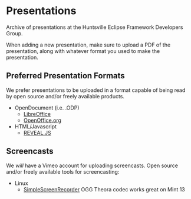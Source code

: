 # Presentations

Archive of presentations at the Huntsville Eclipse Framework Developers Group.

When adding a new presentation, make sure to upload a PDF of the presentation, along with whatever format you used to make the presentation.

## Preferred Presentation Formats

We prefer presentations to be uploaded in a format capable of being read by open source and/or freely available products.

+ OpenDocument (i.e. .ODP)
  + [LibreOffice](https://www.libreoffice.org/)
  + [OpenOffice.org](http://en.wikipedia.org/wiki/OpenOffice.org)
+ HTML/Javascript
  + [REVEAL.JS](http://lab.hakim.se/reveal-js/#/)

## Screencasts

We *will* have a Vimeo account for uploading screencasts. Open source and/or freely available tools for screencasting:

+ Linux
  + [SimpleScreenRecorder](http://www.maartenbaert.be/simplescreenrecorder/) OGG Theora codec works great on Mint 13
